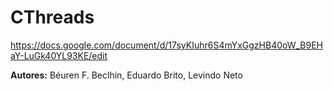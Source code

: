 # CThreads

https://docs.google.com/document/d/17syKIuhr6S4mYxGgzHB40oW_B9EHaY-LuGk40YL93KE/edit


__Autores:__ Béuren F. Beclhin, Eduardo Brito, Levindo Neto
